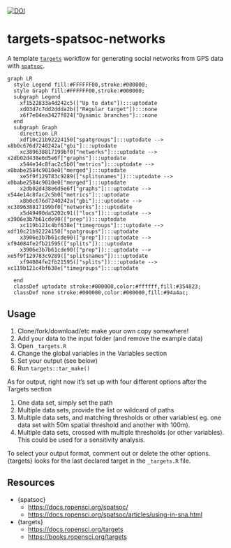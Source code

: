 
[![DOI](https://zenodo.org/badge/353198467.svg)](https://zenodo.org/badge/latestdoi/353198467)

# targets-spatsoc-networks

A template [`targets`](https://github.com/ropensci/targets) workflow for
generating social networks from GPS data with
[`spatsoc`](https://github.com/ropensci/spatsoc/).

``` mermaid
graph LR
  style Legend fill:#FFFFFF00,stroke:#000000;
  style Graph fill:#FFFFFF00,stroke:#000000;
  subgraph Legend
    xf1522833a4d242c5(["Up to date"]):::uptodate
    xd03d7c7dd2ddda2b(["Regular target"]):::none
    x6f7e04ea3427f824["Dynamic branches"]:::none
  end
  subgraph Graph
    direction LR
    xdf10c21b92224150["spatgroups"]:::uptodate --> x8b0c676d7240242a["gbi"]:::uptodate
    xc389638817199bf0["networks"]:::uptodate --> x2db02d438e6d5e6f["graphs"]:::uptodate
    x544e14c8fac2c5b0["metrics"]:::uptodate --> x0babe2584c9010e0["merged"]:::uptodate
    xe5f9f129783c9289(["splitsnames"]):::uptodate --> x0babe2584c9010e0["merged"]:::uptodate
    x2db02d438e6d5e6f["graphs"]:::uptodate --> x544e14c8fac2c5b0["metrics"]:::uptodate
    x8b0c676d7240242a["gbi"]:::uptodate --> xc389638817199bf0["networks"]:::uptodate
    x5d49490da5202c91(["locs"]):::uptodate --> x3906e3b7b61cde90(["prep"]):::uptodate
    xc119b121c4bf638e["timegroups"]:::uptodate --> xdf10c21b92224150["spatgroups"]:::uptodate
    x3906e3b7b61cde90(["prep"]):::uptodate --> xf94084fe2fb21595(["splits"]):::uptodate
    x3906e3b7b61cde90(["prep"]):::uptodate --> xe5f9f129783c9289(["splitsnames"]):::uptodate
    xf94084fe2fb21595(["splits"]):::uptodate --> xc119b121c4bf638e["timegroups"]:::uptodate
    
  end
  classDef uptodate stroke:#000000,color:#ffffff,fill:#354823;
  classDef none stroke:#000000,color:#000000,fill:#94a4ac;
```

## Usage

1.  Clone/fork/download/etc make your own copy somewhere!
2.  Add your data to the input folder (and remove the example data)
3.  Open `_targets.R`
4.  Change the global variables in the Variables section
5.  Set your output (see below)
6.  Run `targets::tar_make()`

As for output, right now it’s set up with four different options after
the Targets section

1.  One data set, simply set the path
2.  Multiple data sets, provide the list or wildcard of paths
3.  Multiple data sets, and matching thresholds or other variables( eg.
    one data set with 50m spatial threshold and another with 100m).
4.  Multiple data sets, crossed with multiple thresholds (or other
    variables). This could be used for a sensitivity analysis.

To select your output format, comment out or delete the other options.
{targets} looks for the last declared target in the `_targets.R` file.

## Resources

- {spatsoc}
  - <https://docs.ropensci.org/spatsoc/>
  - <https://docs.ropensci.org/spatsoc/articles/using-in-sna.html>
- {targets}
  - <https://docs.ropensci.org/targets>
  - <https://books.ropensci.org/targets>
